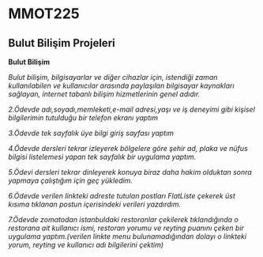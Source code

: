 # MMOT225

## Bulut Bilişim Projeleri

**Bulut Bilişim**

*Bulut bilişim, bilgisayarlar ve diğer cihazlar için, istendiği zaman kullanılabilen ve 
kullanıcılar arasında paylaşılan bilgisayar kaynakları sağlayan, internet tabanlı bilişim 
hizmetlerinin genel adıdır.*

*2.Ödevde adı,soyadı,memleketi,e-mail adresi,yaşı  ve iş deneyimi gibi kişisel bilgilerimin tutulduğu bir telefon ekranı yaptım*

*3.Ödevde  tek sayfalık  üye bilgi giriş sayfası yaptım*

*4.Ödevde dersleri tekrar izleyerek bölgelere göre şehir ad, plaka ve nüfus bilgisi listelemesi yapan tek sayfalık bir uygulama yaptım.*

*5.Ödevi dersleri tekrar dinleyerek konuya biraz daha hakim olduktan sonra yapmaya çalıştığım için geç yükledim.*

*6.Ödevde verilen linkteki adreste tutulan postları FlatListe çekerek üst kısıma tıklanan postun içerisindeki verileri yazdırdım.*

*7.Ödevde zomatodan istanbuldaki restoranlar çekilerek tıklandığında o restorana ait kullanıcı ismi, restoran yorumu ve reyting puanını çeken bir uygulama yaptım.(verilen linkte menu bulunamadığından dolayı o linkteki yorum, reyting ve kullanıcı adı bilgilerini çektim)*


